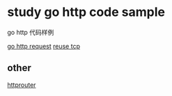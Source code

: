 # study go http code sample

go http 代码样例

[go http request](https://github.com/dghubble/sling)
[reuse tcp](https://zhuanlan.zhihu.com/p/581989166)

## other

[httprouter](https://github.com/julienschmidt/httprouter)
